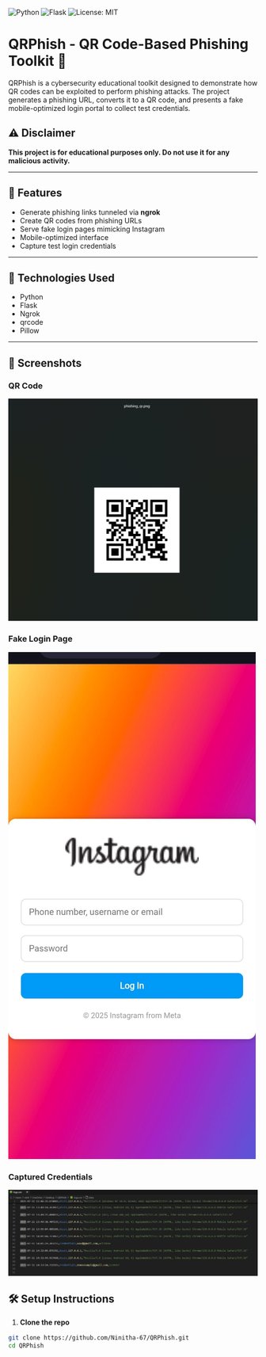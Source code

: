 ![Python](https://img.shields.io/badge/Python-3.10-blue)
![Flask](https://img.shields.io/badge/Flask-3.1-lightgrey)
![License: MIT](https://img.shields.io/badge/License-MIT-green.svg)
# QRPhish - QR Code-Based Phishing Toolkit 🎯

QRPhish is a cybersecurity educational toolkit designed to demonstrate how QR codes can be exploited to perform phishing attacks. The project generates a phishing URL, converts it to a QR code, and presents a fake mobile-optimized login portal to collect test credentials.

## ⚠️ Disclaimer
**This project is for educational purposes only. Do not use it for any malicious activity.**

---

## 🚀 Features

- Generate phishing links tunneled via **ngrok**
- Create QR codes from phishing URLs
- Serve fake login pages mimicking Instagram
- Mobile-optimized interface
- Capture test login credentials

---

## 🔧 Technologies Used

- Python
- Flask
- Ngrok
- qrcode
- Pillow

---

## 📸 Screenshots

### QR Code
![QR Code](https://github.com/Ninitha-67/QRPhish/blob/main/qrphish%20screenshots/qr_code.png)

### Fake Login Page
![Login Page](https://github.com/Ninitha-67/QRPhish/blob/main/qrphish%20screenshots/login_page.jpg)

### Captured Credentials
![Console Output](https://github.com/Ninitha-67/QRPhish/blob/main/qrphish%20screenshots/console_output.png)


## 🛠️ Setup Instructions

1. **Clone the repo**
```bash
git clone https://github.com/Ninitha-67/QRPhish.git
cd QRPhish
